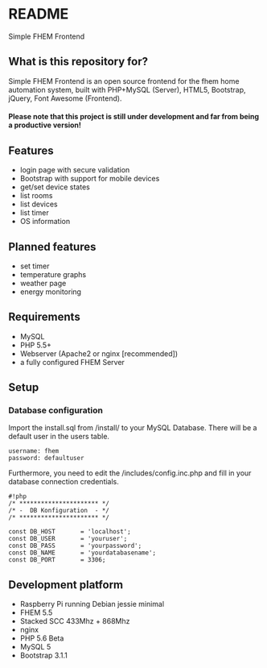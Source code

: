 # README #

Simple FHEM Frontend

## What is this repository for? ##

Simple FHEM Frontend is an open source frontend for the fhem home automation system, built with PHP+MySQL (Server), HTML5, Bootstrap, jQuery, Font Awesome (Frontend).

#### Please note that this project is still under development and far from being a productive version! ####
 
## Features ##

* login page with secure validation
* Bootstrap with support for mobile devices
* get/set device states
* list rooms
* list devices
* list timer
* OS information

## Planned features ##

* set timer
* temperature graphs
* weather page
* energy monitoring

## Requirements ##

* MySQL
* PHP 5.5+
* Webserver (Apache2 or nginx [recommended])
* a fully configured FHEM Server

## Setup ##

### Database configuration ###
Import the install.sql from /install/ to your MySQL Database. There will be a default user in the users table.

````
username: fhem
password: defaultuser
````

Furthermore, you need to edit the /includes/config.inc.php and fill in your database connection credentials.

```
#!php
/* ********************** */
/* -  DB Konfiguration 	- */
/* ********************** */

const DB_HOST 		= 'localhost';
const DB_USER 		= 'youruser';
const DB_PASS 		= 'yourpassword';
const DB_NAME 		= 'yourdatabasename';
const DB_PORT		= 3306;
```

## Development platform ##

* Raspberry Pi running Debian jessie minimal
* FHEM 5.5
* Stacked SCC 433Mhz + 868Mhz
* nginx
* PHP 5.6 Beta
* MySQL 5
* Bootstrap 3.1.1
